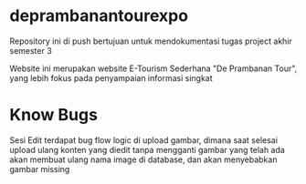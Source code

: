 # deprambanantourexpo
Repository ini di push bertujuan untuk mendokumentasi tugas project akhir semester 3

Website ini merupakan website E-Tourism Sederhana "De Prambanan Tour", yang lebih fokus pada penyampaian informasi singkat

# Know Bugs
Sesi Edit terdapat bug flow logic di upload gambar, dimana saat selesai upload ulang konten yang diedit tanpa mengganti gambar yang telah ada akan membuat ulang nama image di database, dan akan menyebabkan gambar missing
